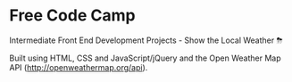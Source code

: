 # Free Code Camp

Intermediate Front End Development Projects - Show the Local Weather ⛈

Built using HTML, CSS and JavaScript/jQuery and the Open Weather Map API (http://openweathermap.org/api).
